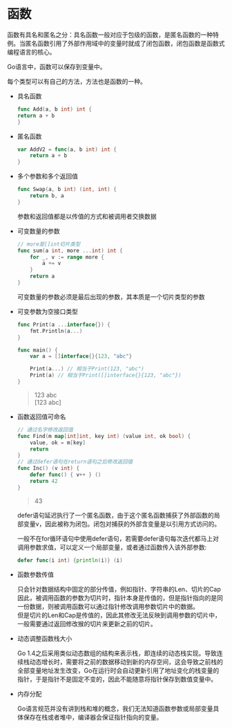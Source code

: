 # 函数

函数有具名和匿名之分：具名函数一般对应于包级的函数，是匿名函数的一种特例。当匿名函数引用了外部作用域中的变量时就成了闭包函数，闭包函数是函数式编程语言的核心。

Go语言中，函数可以保存到变量中。

每个类型可以有自己的方法，方法也是函数的一种。

- 具名函数

    ```go
    func Add(a, b int) int {
	return a + b
    }
    ```

- 匿名函数

    ```go
    var AddV2 = func(a, b int) int {
        return a + b
    }
    ```

- 多个参数和多个返回值

    ```go
    func Swap(a, b int) (int, int) {
        return b, a
    }
    ```
    参数和返回值都是以传值的方式和被调用者交换数据

- 可变数量的参数

    ```go
    // more是[]int切片类型
    func sum(a int, more ...int) int {
        for _, v := range more {
            a += v
        }
        return a
    }
    ```
    可变数量的参数必须是最后出现的参数，其本质是一个切片类型的参数

- 可变参数为空接口类型

    ```go
    func Print(a ...interface{}) {
        fmt.Println(a...)
    }

    func main() {
        var a = []interface{}{123, "abc"}

        Print(a...) // 相当于Print(123, "abc")
        Print(a) // 相当于Print([]interface{}{123, "abc"})
    }
    ```

    > 123 abc <br>
    > [123 abc]

- 函数返回值可命名

    ```go
    // 通过名字修改返回值
    func Find(m map[int]int, key int) (value int, ok bool) {
        value, ok = m[key]
        return
    }
    // 通过defer语句在return语句之后修改返回值
    func Inc() (v int) {
        defer func() { v++ } ()
        return 42
    }
    ```

    > 43

    defer语句延迟执行了一个匿名函数，由于这个匿名函数捕获了外部函数的局部变量v，因此被称为闭包。闭包对捕获的外部含变量是以引用方式访问的。

    一般不在for循环语句中使用defer语句，若需要defer语句每次迭代都马上对调用参数求值，可以定义一个局部变量，或者通过函数传入该外部参数:

    ```go
    defer func(i int) {println(i)} (i)
    ```

- 函数参数传值

    只会针对数据结构中固定的部分传值，例如指针、字符串的Len、切片的Cap
    因此，被调用函数的参数为切片时，指针本身是传值的，但是指针指向的是同一份数据，则被调用函数可以通过指针修改调用参数切片中的数据。 <br>
    但是切片的Len和Cap是传值的，因此其修改无法反映到调用参数的切片中，一般需要通过返回修改猴的切片来更新之前的切片。

- 动态调整函数栈大小

    Go 1.4之后采用类似动态数组的结构来表示栈，即连续的动态栈实现。导致连续栈动态增长时，需要将之前的数据移动到新的内存空间，这会导致之前栈的全部变量地址发生改变，Go在运行时会自动更新引用了地址变化的栈变量的指针，于是指针不是固定不变的，因此不能随意将指针保存到数值变量中。

- 内存分配

    Go语言规范并没有讲到栈和堆的概念，我们无法知道函数参数或局部变量具体保存在栈或者堆中，编译器会保证指针指向的变量。

    
